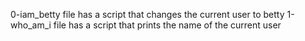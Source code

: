0-iam_betty file has a script that changes the current user to betty
1-who_am_i file has a script that prints the name of the current user